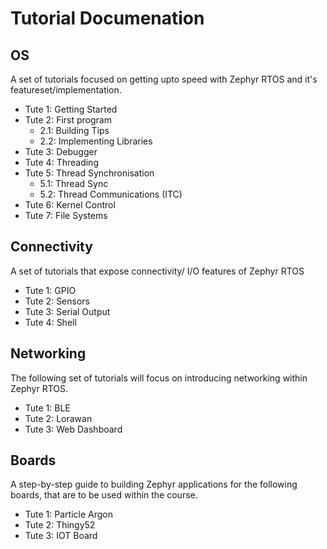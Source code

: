 # Tutorial Documenation

## OS

A set of tutorials focused on getting upto speed with Zephyr RTOS and it's featureset/implementation.

* Tute 1: Getting Started
* Tute 2: First program
  * 2.1: Building Tips
  * 2.2: Implementing Libraries
* Tute 3: Debugger
* Tute 4: Threading
* Tute 5: Thread Synchronisation 
  * 5.1: Thread Sync
  * 5.2: Thread Communications (ITC)
* Tute 6: Kernel Control 
* Tute 7: File Systems

## Connectivity

A set of tutorials that expose connectivity/ I/O features of Zephyr RTOS

* Tute 1: GPIO
* Tute 2: Sensors
* Tute 3: Serial Output
* Tute 4: Shell

## Networking

The following set of tutorials will focus on introducing networking within Zephyr RTOS.

* Tute 1: BLE
* Tute 2: Lorawan
* Tute 3: Web Dashboard

## Boards

A step-by-step guide to building Zephyr applications for the following boards, that are to be used within the course. 

* Tute 1: Particle Argon
* Tute 2: Thingy52
* Tute 3: IOT Board

